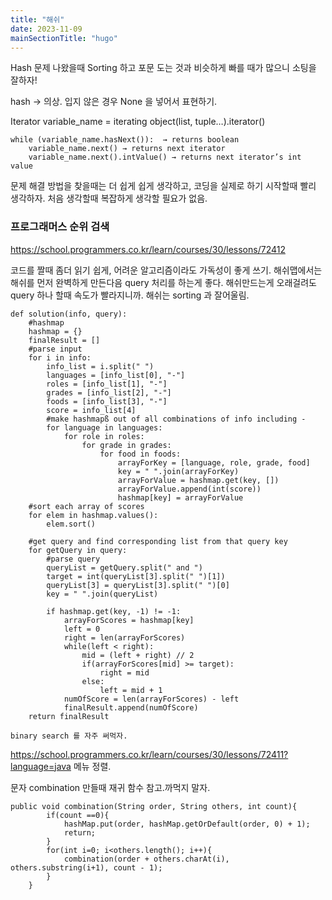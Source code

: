 ```yaml
---
title: "해쉬"
date: 2023-11-09
mainSectionTitle: "hugo"
---
```


Hash 문제 나왔을때 Sorting 하고 포문 도는 것과 비슷하게 빠를 때가 많으니 소팅을 잘하자!

hash -> 의상. 입지 않은 경우 None 을 넣어서 표현하기. 

Iterator<Class Type> variable_name = iterating object(list, tuple…).iterator()
```
while (variable_name.hasNext()):  → returns boolean
	variable_name.next() → returns next iterator
	variable_name.next().intValue() → returns next iterator’s int value
```

문제 해결 방법을 찾을때는 더 쉽게 쉽게 생각하고, 코딩을 실제로 하기 시작할때 빨리 생각하자. 처음 생각할때 복잡하게 생각할 필요가 없음.

### 프로그래머스 순위 검색

https://school.programmers.co.kr/learn/courses/30/lessons/72412

코드를 짤때 좀더 읽기 쉽게, 어려운 알고리즘이라도 가독성이 좋게 쓰기.
해쉬맵에서는 해쉬를 먼저 완벽하게 만든다음 query 처리를 하는게 좋다. 해쉬만드는게 오래걸려도 query 하나 할때 속도가 빨라지니까.  해쉬는 sorting 과 잘어울림.
```
def solution(info, query):
    #hashmap
    hashmap = {}
    finalResult = []
    #parse input
    for i in info:
        info_list = i.split(" ")
        languages = [info_list[0], "-"]
        roles = [info_list[1], "-"]
        grades = [info_list[2], "-"]
        foods = [info_list[3], "-"]
        score = info_list[4]
        #make hashmapß out of all combinations of info including -
        for language in languages:
            for role in roles:
                for grade in grades:
                    for food in foods:
                        arrayForKey = [language, role, grade, food]
                        key = " ".join(arrayForKey)
                        arrayForValue = hashmap.get(key, [])
                        arrayForValue.append(int(score))
                        hashmap[key] = arrayForValue
    #sort each array of scores
    for elem in hashmap.values():
        elem.sort()
        
    #get query and find corresponding list from that query key 
    for getQuery in query:
        #parse query
        queryList = getQuery.split(" and ")
        target = int(queryList[3].split(" ")[1])
        queryList[3] = queryList[3].split(" ")[0]
        key = " ".join(queryList)
        
        if hashmap.get(key, -1) != -1:
            arrayForScores = hashmap[key]
            left = 0
            right = len(arrayForScores)
            while(left < right):
                mid = (left + right) // 2
                if(arrayForScores[mid] >= target):
                    right = mid
                else:
                    left = mid + 1
            numOfScore = len(arrayForScores) - left
            finalResult.append(numOfScore)
    return finalResult

binary search 를 자주 써먹자.
```

https://school.programmers.co.kr/learn/courses/30/lessons/72411?language=java
메뉴 정렬.

문자 combination 만들때 재귀 함수 참고.까먹지 말자.
```
public void combination(String order, String others, int count){
        if(count ==0){
            hashMap.put(order, hashMap.getOrDefault(order, 0) + 1);
            return;
        }
        for(int i=0; i<others.length(); i++){
            combination(order + others.charAt(i), others.substring(i+1), count - 1);
        }
    }

```